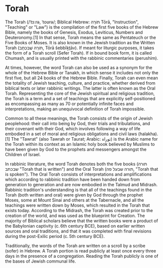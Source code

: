 # Torah

The Torah (/ˈtɔːrə, ˈtoʊrə/; Biblical Hebrew: תּוֹרָה‎ Tōrā, "Instruction", "Teaching" or "Law") is the compilation of the first five books of the Hebrew Bible, namely the books of Genesis, Exodus, Leviticus, Numbers and Deuteronomy.[1] In that sense, Torah means the same as Pentateuch or the Five Books of Moses. It is also known in the Jewish tradition as the Written Torah (תּוֹרָה שֶׁבִּכְתָב‎, Tōrā šebbīḵṯāv). If meant for liturgic purposes, it takes the form of a Torah scroll (Sefer Torah). If in bound book form, it is called Chumash, and is usually printed with the rabbinic commentaries (perushim).

At times, however, the word Torah can also be used as a synonym for the whole of the Hebrew Bible or Tanakh, in which sense it includes not only the first five, but all 24 books of the Hebrew Bible. Finally, Torah can even mean the totality of Jewish teaching, culture, and practice, whether derived from biblical texts or later rabbinic writings. The latter is often known as the Oral Torah. Representing the core of the Jewish spiritual and religious tradition, the Torah is a term and a set of teachings that are explicitly self-positioned as encompassing as many as 70 or potentially infinite faces and interpretations, making an unequivocal definition of Torah impossible.

Common to all these meanings, the Torah consists of the origin of Jewish peoplehood: their call into being by God, their trials and tribulations, and their covenant with their God, which involves following a way of life embodied in a set of moral and religious obligations and civil laws (halakha).[1] The "Tawrat" (also Tawrah or Taurat; Arabic: توراة‎) is the Arabic name for the Torah within its context as an Islamic holy book believed by Muslims to have been given by God to the prophets and messengers amongst the Children of Israel.

In rabbinic literature, the word Torah denotes both the five books (תורה שבכתב "Torah that is written") and the Oral Torah (תורה שבעל פה, "Torah that is spoken"). The Oral Torah consists of interpretations and amplifications which according to rabbinic tradition have been handed down from generation to generation and are now embodied in the Talmud and Midrash. Rabbinic tradition's understanding is that all of the teachings found in the Torah (both written and oral) were given by God through the prophet Moses, some at Mount Sinai and others at the Tabernacle, and all the teachings were written down by Moses, which resulted in the Torah that exists today. According to the Midrash, the Torah was created prior to the creation of the world, and was used as the blueprint for Creation. The majority of Biblical scholars believe that the written books were a product of the Babylonian captivity (c. 6th century BCE), based on earlier written sources and oral traditions, and that it was completed with final revisions during the post-Exilic period (c. 5th century BCE).

Traditionally, the words of the Torah are written on a scroll by a scribe (sofer) in Hebrew. A Torah portion is read publicly at least once every three days in the presence of a congregation. Reading the Torah publicly is one of the bases of Jewish communal life.


